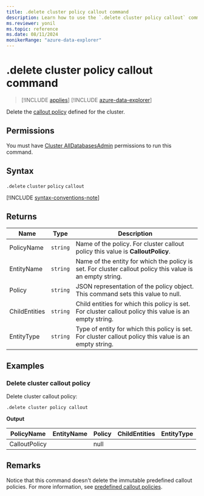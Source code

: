 ```yaml
---
title: .delete cluster policy callout command
description: Learn how to use the `.delete cluster policy callout` command to delete the callout policy defined for a cluster.
ms.reviewer: yonil
ms.topic: reference
ms.date: 08/11/2024
monikerRange: "azure-data-explorer"
---
```

# .delete cluster policy callout command

> [!INCLUDE [applies](../includes/applies-to-version/applies.md)] [!INCLUDE [azure-data-explorer](../includes/applies-to-version/azure-data-explorer.md)]

Delete the [callout policy](callout-policy.md) defined for the cluster.

## Permissions

You must have [Cluster AllDatabasesAdmin](../access-control/role-based-access-control.md) permissions to run this command.

## Syntax

`.delete` `cluster` `policy` `callout`

[!INCLUDE [syntax-conventions-note](../includes/syntax-conventions-note.md)]

## Returns

| Name          | Type   | Description                                                                                               |
|---------------|--------|-----------------------------------------------------------------------------------------------------------|
| PolicyName    | `string` | Name of the policy. For cluster callout policy this value is **CalloutPolicy**.                           |
| EntityName    | `string` | Name of the entity for which the policy is set. For cluster callout policy this value is an empty string. |
| Policy        | `string` | JSON representation of the policy object. This command sets this value to null.                           |
| ChildEntities | `string` | Child entities for which this policy is set. For cluster callout policy this value is an empty string.    |
| EntityType    | `string` | Type of entity for which this policy is set. For cluster callout policy this value is an empty string.    |

## Examples

### Delete cluster callout policy

Delete cluster callout policy:

````kusto
.delete cluster policy callout
````

**Output**

| PolicyName    | EntityName | Policy                                                                                               | ChildEntities | EntityType |
|---------------|------------|------------------------------------------------------------------------------------------------------|---------------|------------|
| CalloutPolicy |            | null                                                                                                 |               |            |

## Remarks

Notice that this command doesn't delete the immutable predefined callout policies. For more information, see [predefined callout policies](callout-policy.md#predefined-callout-policies).
